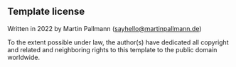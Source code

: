 Template license
----------------
Written in 2022 by Martin Pallmann (sayhello@martinpallmann.de)

To the extent possible under law, the author(s) have dedicated all copyright and related
and neighboring rights to this template to the public domain worldwide.
